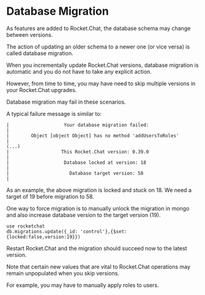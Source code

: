 # Database Migration

As features are added to Rocket.Chat, the database schema may change between versions.

The action of updating an older schema to a newer one (or vice versa) is called database migration.

When you incrementally update Rocket.Chat versions,  database migration is automatic and you do not have to take any explicit action.

However, from time to time, you may have need to skip multiple versions in your Rocket.Chat upgrades.

Database migration may fail in these scenarios.

A typical failure message is similar to:

    |                    Your database migration failed:                   |
    |        Object [object Object] has no method 'addUsersToRoles'        |
    (...)
    |                   This Rocket.Chat version: 0.39.0                   |
    |                    Database locked at version: 18                    |
    |                      Database target version: 58                     |

As an example, the above migration is locked and stuck on 18.  We need a target of 19 before migration to 58.

One way to force migration is to manually unlock the migration in mongo and also increase database version to the target version (19).

    use rocketchat
    db.migrations.update({_id: 'control'},{$set:{locked:false,version:19}})

Restart Rocket.Chat and the migration should succeed now to the latest version.

Note that certain new values that are vital to Rocket.Chat operations may remain unpopulated when you skip versions.

For example, you may have to manually apply roles to users.
